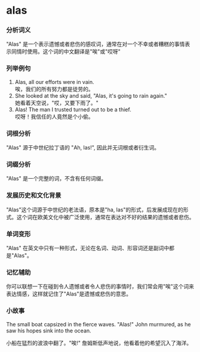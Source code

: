 # alas

### 分析词义

  

"Alas" 是一个表示遗憾或者悲伤的感叹词，通常在对一个不幸或者糟糕的事情表示同情时使用。这个词的中文翻译是"唉"或"哎呀"

  

### 列举例句

  

1.  Alas, all our efforts were in vain.  
    唉，我们的所有努力都是徒劳的。
2.  She looked at the sky and said, "Alas, it's going to rain again."  
    她看着天空说，"哎，又要下雨了。"
3.  Alas! The man I trusted turned out to be a thief.  
    哎呀！我信任的人竟然是个小偷。

  

### 词根分析

  

"Alas" 源于中世纪拉丁语的 "Ah, las!", 因此并无词根或者衍生词。

  

### 词缀分析

  

"Alas" 是一个完整的词，不含有任何词缀。

  

### 发展历史和文化背景

  

"Alas"这个词源于中世纪的老法语，原本是"ha, las"的形式，后发展成现在的形式。这个词在欧美文化中被广泛使用，通常在表达对不好的结果的遗憾或者悲伤。

  

### 单词变形

  

"Alas" 在英文中只有一种形式，无论在名词、动词、形容词还是副词中都是"Alas"。

  

### 记忆辅助

  

你可以联想一下在碰到令人遗憾或者令人悲伤的事情时，我们常会用"唉"这个词来表达情感，这样就记住了"Alas"是遗憾或悲伤的意思。

  

### 小故事

  

The small boat capsized in the fierce waves. "Alas!" John murmured, as he saw his hopes sink into the ocean.

  

小船在猛烈的波浪中翻了。"唉!" 詹姆斯低声地说，他看着他的希望沉入了海洋。
